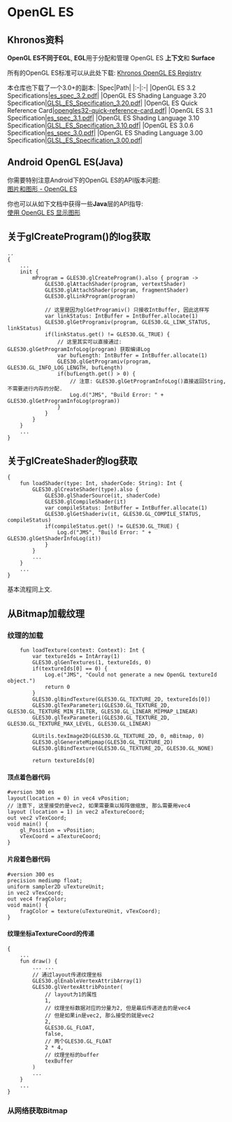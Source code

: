 # OpenGL ES

## Khronos资料
**OpenGL ES不同于EGL**, 
**EGL**用于分配和管理 OpenGL ES **上下文**和 **Surface**

所有的OpenGL ES标准可以从此处下载:
[Khronos OpenGL ES Registry](https://www.khronos.org/registry/OpenGL/index_es.php)

本仓库也下载了一个3.0+的副本:
|Spec|Path|
|:-|:-|
|OpenGL ES 3.2 Specifications|[es_spec_3.2.pdf](es_spec_3.2.pdf)|
|OpenGL ES Shading Language 3.20 Specification|[GLSL_ES_Specification_3.20.pdf](GLSL_ES_Specification_3.20.pdf)|
|OpenGL ES Quick Reference Card|[opengles32-quick-reference-card.pdf](opengles32-quick-reference-card.pdf)|
|OpenGL ES 3.1 Specification|[es_spec_3.1.pdf](es_spec_3.1.pdf)|
|OpenGL ES Shading Language 3.10 Specification|[GLSL_ES_Specification_3.10.pdf](GLSL_ES_Specification_3.10.pdf)|
|OpenGL ES 3.0.6 Specification|[es_spec_3.0.pdf](es_spec_3.0.pdf)|
|OpenGL ES Shading Language 3.00 Specification|[GLSL_ES_Specification_3.00.pdf](GLSL_ES_Specification_3.00.pdf)|

## Android OpenGL ES(Java)
你需要特别注意Android下的OpenGL ES的API版本问题:  
[图片和图形 - OpenGL ES](https://developer.android.com/training/graphics/opengl)  

你也可以从如下文档中获得一些**Java**层的API指导:  
[使用 OpenGL ES 显示图形](https://developer.android.com/training/graphics/opengl)


## 关于glCreateProgram()的log获取
```
..
{
    ...
    init {
        mProgram = GLES30.glCreateProgram().also { program ->
            GLES30.glAttachShader(program, vertextShader)
            GLES30.glAttachShader(program, fragmentShader)
            GLES30.glLinkProgram(program)

            // 这里是因为glGetProgramiv() 只接收IntBuffer, 因此这样写
            var linkStatus: IntBuffer = IntBuffer.allocate(1)
            GLES30.glGetProgramiv(program, GLES30.GL_LINK_STATUS, linkStatus)
            if(linkStatus.get() != GLES30.GL_TRUE) {
                // 这里其实可以直接通过: GLES30.glGetProgramInfoLog(program) 获取编译Log
                var bufLength: IntBuffer = IntBuffer.allocate(1) 
                GLES30.glGetProgramiv(program, GLES30.GL_INFO_LOG_LENGTH, bufLength)
                if(bufLength.get() > 0) {
                    // 注意: GLES30.glGetProgramInfoLog()直接返回String, 不需要进行内存的分配.
                    Log.d("JMS", "Build Error: " + GLES30.glGetProgramInfoLog(program))
                }
            }
        }
    }
    ...
}
```

## 关于glCreateShader的log获取
```
{
    fun loadShader(type: Int, shaderCode: String): Int {
        GLES30.glCreateShader(type).also {
            GLES30.glShaderSource(it, shaderCode)
            GLES30.glCompileShader(it)
            var compileStatus: IntBuffer = IntBuffer.allocate(1)
            GLES30.glGetShaderiv(it, GLES30.GL_COMPILE_STATUS, compileStatus)
            if(compileStatus.get() != GLES30.GL_TRUE) {
                Log.d("JMS", "Build Error: " + GLES30.glGetShaderInfoLog(it))
            }
        }
        ...
    }
    ...
}
```
基本流程同上文.

## 从Bitmap加载纹理
### 纹理的加载
```
    fun loadTexture(context: Context): Int {
        var textureIds = IntArray(1)
        GLES30.glGenTextures(1, textureIds, 0)
        if(textureIds[0] == 0) {
            Log.e("JMS", "Could not generate a new OpenGL textureId object.")
            return 0
        }
        GLES30.glBindTexture(GLES30.GL_TEXTURE_2D, textureIds[0])
        GLES30.glTexParameteri(GLES30.GL_TEXTURE_2D, GLES30.GL_TEXTURE_MIN_FILTER, GLES30.GL_LINEAR_MIPMAP_LINEAR)
        GLES30.glTexParameteri(GLES30.GL_TEXTURE_2D, GLES30.GL_TEXTURE_MAX_LEVEL, GLES30.GL_LINEAR)

        GLUtils.texImage2D(GLES30.GL_TEXTURE_2D, 0, mBitmap, 0)
        GLES30.glGenerateMipmap(GLES30.GL_TEXTURE_2D)
        GLES30.glBindTexture(GLES30.GL_TEXTURE_2D, GLES30.GL_NONE)

        return textureIds[0]
```
#### 顶点着色器代码
```
#version 300 es
layout(location = 0) in vec4 vPosition;
// 注意下, 这里接受的是vec2, 如果需要乘以矩阵做缩放, 那么需要用vec4
layout (location = 1) in vec2 aTextureCoord;
out vec2 vTexCoord;
void main() {
    gl_Position = vPosition;
    vTexCoord = aTextureCoord;
}
```
#### 片段着色器代码
```
#version 300 es
precision mediump float;
uniform sampler2D uTextureUnit;
in vec2 vTexCoord;
out vec4 fragColor;
void main() {
    fragColor = texture(uTextureUnit, vTexCoord);
}
```
#### 纹理坐标aTextureCoord的传递
```
{
    ...
    fun draw() {
        ... ...
        // 通过layout传递纹理坐标
        GLES30.glEnableVertexAttribArray(1)
        GLES30.glVertexAttribPointer(
            // layout为1的属性
            1,
            // 纹理坐标数据对应的分量为2, 但是最后传递进去的是vec4
            // 但是如果in是vec2, 那么接受的就是vec2
            2,
            GLES30.GL_FLOAT,
            false,
            // 两个GLES30.GL_FLOAT
            2 * 4,
            // 纹理坐标的buffer
            texBuffer
        )
        ...
    }
    ...
}
```

### 从网络获取Bitmap
```

```